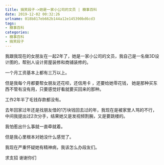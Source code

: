 ```yaml
---
title: 搞笑段子->她是一家小公司的文员 | 糗事百科
date: 2019-12-02 00:32:26
urlname: 018b817eb662b144a12e145390bd6cd3
tags: 
- 糗事百科
categories:
- 糗事百科
- 搞笑段子
---
```

我跟我现在的女朋友在一起2年了，她是一家小公司的文员，我自己是一名做3D设计图的，帮别人设计房屋装修和商铺装修的。

一个月工资基本上都有三万以上。

但是我每个月都要帮女朋友还花呗，还信用卡 ，还要给她零花钱， 她是那种买东西不管有没有用，只要感觉好看就要买回来的那种。

工作2年半了毛钱存款都没有。

去年回家过年还是找朋友借的1万块钱回去过的年，我现在是被家里人骂的不行，中间我提出过2次分手，结果她又是发视频割腕，又是要跳楼的。

我怕惹出什么事就一直牵就着。

但是我心里根本对她没什么感觉了。

我现在严重怀疑她有精神病，我该怎么办段友们。

求支招 谢谢你们


